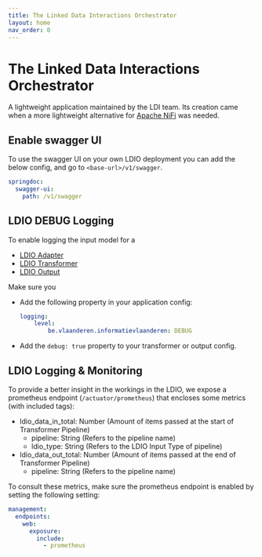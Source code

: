 ```yaml
---
title: The Linked Data Interactions Orchestrator
layout: home
nav_order: 0
---
```


# The Linked Data Interactions Orchestrator

A lightweight application maintained by the LDI team. Its creation came when a more lightweight alternative for [Apache NiFi] was needed.

## Enable swagger UI

To use the swagger UI on your own LDIO deployment you can add the below config,
and go to `<base-url>/v1/swagger`.

```yaml
springdoc:
  swagger-ui:
    path: /v1/swagger
```

## LDIO DEBUG Logging

To enable logging the input model for a 
* [LDIO Adapter](./ldio-adapters)
* [LDIO Transformer](./ldio-transformers)
* [LDIO Output](./ldio-outputs)

Make sure you 

* Add the following property in your application config:
    ````yaml
    logging:
        level:
            be.vlaanderen.informatievlaanderen: DEBUG
    ````
* Add the ```debug: true``` property to your transformer or output config.

## LDIO Logging & Monitoring

To provide a better insight in the workings in the LDIO, we expose a prometheus endpoint (`/actuator/prometheus`) that
encloses some metrics (with included tags):

* ldio_data_in_total: Number (Amount of items passed at the start of Transformer Pipeline)
  * pipeline: String (Refers to the pipeline name)
  * ldio_type: String (Refers to the LDIO Input Type of pipeline)
* ldio_data_out_total: Number (Amount of items passed at the end of Transformer Pipeline)
  * pipeline: String (Refers to the pipeline name)

To consult these metrics, make sure the prometheus endpoint is enabled by setting
the following setting:

````yaml
management:
  endpoints:
    web:
      exposure:
        include:
          - prometheus
````

[Apache NiFi]: https://nifi.apache.org/
